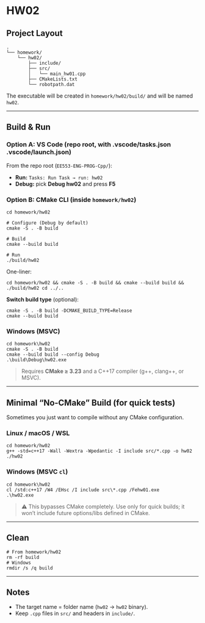 # HW02

## Project Layout
```
.
└── homework/
    └── hw02/
        ├── include/
        ├── src/
        │   └── main_hw01.cpp
        ├── CMakeLists.txt
        └── robotpath.dat
```

The executable will be created in `homework/hw02/build/` and will be named `hw02`.

---

## Build & Run

### Option A: VS Code (repo root, with .vscode/tasks.json .vscode/launch.json)
From the repo root (`EE553-ENG-PROG-Cpp/`):

- **Run:** `Tasks: Run Task → run: hw02`  
- **Debug:** pick **Debug hw02** and press **F5**  

### Option B: CMake CLI (inside `homework/hw02`)
```
cd homework/hw02

# Configure (Debug by default)
cmake -S . -B build

# Build
cmake --build build

# Run
./build/hw02
```

One-liner:
```
cd homework/hw02 && cmake -S . -B build && cmake --build build && ./build/hw02 cd ../..
```

**Switch build type** (optional):
```
cmake -S . -B build -DCMAKE_BUILD_TYPE=Release
cmake --build build
```

### Windows (MSVC)
```
cd homework\hw02
cmake -S . -B build
cmake --build build --config Debug
.\build\Debug\hw02.exe
```

> Requires **CMake ≥ 3.23** and a C++17 compiler (g++, clang++, or MSVC).

---

## Minimal “No-CMake” Build (for quick tests)

Sometimes you just want to compile without any CMake configuration.

### Linux / macOS / WSL
```
cd homework/hw02
g++ -std=c++17 -Wall -Wextra -Wpedantic -I include src/*.cpp -o hw02
./hw02
```

### Windows (MSVC `cl`)
```
cd homework\hw02
cl /std:c++17 /W4 /EHsc /I include src\*.cpp /Fehw01.exe
.\hw02.exe
```

> ⚠️ This bypasses CMake completely. Use only for quick builds; it won’t include future options/libs defined in CMake.

---

## Clean
```
# From homework/hw02
rm -rf build
# Windows
rmdir /s /q build
```

---

## Notes
- The target name = folder name (`hw02` → `hw02` binary).
- Keep `.cpp` files in `src/` and headers in `include/`.
